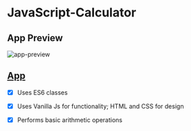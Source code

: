 # JavaScript-Calculator
## App Preview
![app-preview](JavaScript-Calculator.gif)

## [App](https://rnwego.github.io/JavaScript-Calculator/)

- [x] Uses ES6 classes
- [x] Uses Vanilla Js for functionality; HTML and CSS for design
- [x] Performs basic arithmetic operations

